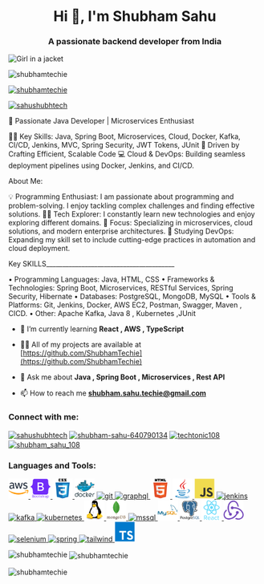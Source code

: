 
<h1 align="center">Hi 👋, I'm Shubham Sahu</h1>
<h3 align="center">A passionate backend developer from India</h3>

<img src="https://camo.githubusercontent.com/777b3021b0aa890665c2eddb1c8fa5509bb82893db637134f9013de0831e6716/68747470733a2f2f7777772e6469676974616c736f6c7574696f6e73657276696365732e636f6d2f696d672f73657276696365732f776562253230646576656c6f706d656e742e676966" alt="Girl in a jacket" width="1500" height="200">

<p align="left"> <img src="https://komarev.com/ghpvc/?username=shubhamtechie&label=Profile%20views&color=0e75b6&style=flat" alt="shubhamtechie" /> </p>

<p align="left"> <a href="https://github.com/ryo-ma/github-profile-trophy"><img src="https://github-profile-trophy.vercel.app/?username=shubhamtechie" alt="shubhamtechie" /></a> </p>

<p align="left"> <a href="https://twitter.com/sahushubhtech" target="blank"><img src="https://img.shields.io/twitter/follow/sahushubhtech?logo=twitter&style=for-the-badge" alt="sahushubhtech" /></a> </p>

🥋 Passionate Java Developer | Microservices Enthusiast

👨‍💻 Key Skills: Java, Spring Boot, Microservices, Cloud, Docker, Kafka, CI/CD, Jenkins, MVC, Spring Security, JWT Tokens, JUnit
🚀 Driven by Crafting Efficient, Scalable Code
💻 Cloud & DevOps: Building seamless deployment pipelines using Docker, Jenkins, and CI/CD.


About Me:

💡 Programming Enthusiast: I am passionate about programming and problem-solving. I enjoy tackling complex challenges and finding effective solutions.
👨‍💻 Tech Explorer: I constantly learn new technologies and enjoy exploring different domains.
🎯 Focus: Specializing in microservices, cloud solutions, and modern enterprise architectures.
📘 Studying DevOps: Expanding my skill set to include cutting-edge practices in automation and cloud deployment.

  Key SKILLS________________________________________
  
•	Programming Languages: Java, HTML, CSS 
•	Frameworks & Technologies: Spring Boot, Microservices, RESTful Services, Spring Security, Hibernate
•	Databases: PostgreSQL, MongoDB, MySQL 
•	Tools & Platforms: Git, Jenkins, Docker, AWS EC2, Postman, Swagger, Maven , CICD.
•	Other: Apache Kafka, Java 8 , Kubernetes ,JUnit


- 🌱 I’m currently learning **React , AWS , TypeScript**

- 👨‍💻 All of my projects are available at [https://github.com/ShubhamTechie](https://github.com/ShubhamTechie)

- 💬 Ask me about **Java , Spring Boot , Microservices , Rest API**

- 📫 How to reach me **shubham.sahu.techie@gmail.com**



<h3 align="left">Connect with me:</h3>
<p align="left">
<a href="https://twitter.com/sahushubhtech" target="blank"><img align="center" src="https://raw.githubusercontent.com/rahuldkjain/github-profile-readme-generator/master/src/images/icons/Social/twitter.svg" alt="sahushubhtech" height="30" width="40" /></a>
<a href="https://linkedin.com/in/shubham-sahu-640790134" target="blank"><img align="center" src="https://raw.githubusercontent.com/rahuldkjain/github-profile-readme-generator/master/src/images/icons/Social/linked-in-alt.svg" alt="shubham-sahu-640790134" height="30" width="40" /></a>
<a href="https://instagram.com/techtonic108" target="blank"><img align="center" src="https://raw.githubusercontent.com/rahuldkjain/github-profile-readme-generator/master/src/images/icons/Social/instagram.svg" alt="techtonic108" height="30" width="40" /></a>
<a href="https://www.leetcode.com/shubham_sahu_108" target="blank"><img align="center" src="https://raw.githubusercontent.com/rahuldkjain/github-profile-readme-generator/master/src/images/icons/Social/leet-code.svg" alt="shubham_sahu_108" height="30" width="40" /></a>
</p>

<h3 align="left">Languages and Tools:</h3>
<p align="left"> <a href="https://aws.amazon.com" target="_blank" rel="noreferrer"> <img src="https://raw.githubusercontent.com/devicons/devicon/master/icons/amazonwebservices/amazonwebservices-original-wordmark.svg" alt="aws" width="40" height="40"/> </a> <a href="https://getbootstrap.com" target="_blank" rel="noreferrer"> <img src="https://raw.githubusercontent.com/devicons/devicon/master/icons/bootstrap/bootstrap-plain-wordmark.svg" alt="bootstrap" width="40" height="40"/> </a> <a href="https://www.w3schools.com/css/" target="_blank" rel="noreferrer"> <img src="https://raw.githubusercontent.com/devicons/devicon/master/icons/css3/css3-original-wordmark.svg" alt="css3" width="40" height="40"/> </a> <a href="https://www.docker.com/" target="_blank" rel="noreferrer"> <img src="https://raw.githubusercontent.com/devicons/devicon/master/icons/docker/docker-original-wordmark.svg" alt="docker" width="40" height="40"/> </a> <a href="https://git-scm.com/" target="_blank" rel="noreferrer"> <img src="https://www.vectorlogo.zone/logos/git-scm/git-scm-icon.svg" alt="git" width="40" height="40"/> </a> <a href="https://graphql.org" target="_blank" rel="noreferrer"> <img src="https://www.vectorlogo.zone/logos/graphql/graphql-icon.svg" alt="graphql" width="40" height="40"/> </a> <a href="https://www.w3.org/html/" target="_blank" rel="noreferrer"> <img src="https://raw.githubusercontent.com/devicons/devicon/master/icons/html5/html5-original-wordmark.svg" alt="html5" width="40" height="40"/> </a> <a href="https://www.java.com" target="_blank" rel="noreferrer"> <img src="https://raw.githubusercontent.com/devicons/devicon/master/icons/java/java-original.svg" alt="java" width="40" height="40"/> </a> <a href="https://developer.mozilla.org/en-US/docs/Web/JavaScript" target="_blank" rel="noreferrer"> <img src="https://raw.githubusercontent.com/devicons/devicon/master/icons/javascript/javascript-original.svg" alt="javascript" width="40" height="40"/> </a> <a href="https://www.jenkins.io" target="_blank" rel="noreferrer"> <img src="https://www.vectorlogo.zone/logos/jenkins/jenkins-icon.svg" alt="jenkins" width="40" height="40"/> </a> <a href="https://kafka.apache.org/" target="_blank" rel="noreferrer"> <img src="https://www.vectorlogo.zone/logos/apache_kafka/apache_kafka-icon.svg" alt="kafka" width="40" height="40"/> </a> <a href="https://kubernetes.io" target="_blank" rel="noreferrer"> <img src="https://www.vectorlogo.zone/logos/kubernetes/kubernetes-icon.svg" alt="kubernetes" width="40" height="40"/> </a> <a href="https://www.linux.org/" target="_blank" rel="noreferrer"> <img src="https://raw.githubusercontent.com/devicons/devicon/master/icons/linux/linux-original.svg" alt="linux" width="40" height="40"/> </a> <a href="https://www.mongodb.com/" target="_blank" rel="noreferrer"> <img src="https://raw.githubusercontent.com/devicons/devicon/master/icons/mongodb/mongodb-original-wordmark.svg" alt="mongodb" width="40" height="40"/> </a> <a href="https://www.microsoft.com/en-us/sql-server" target="_blank" rel="noreferrer"> <img src="https://www.svgrepo.com/show/303229/microsoft-sql-server-logo.svg" alt="mssql" width="40" height="40"/> </a> <a href="https://www.mysql.com/" target="_blank" rel="noreferrer"> <img src="https://raw.githubusercontent.com/devicons/devicon/master/icons/mysql/mysql-original-wordmark.svg" alt="mysql" width="40" height="40"/> </a> <a href="https://www.postgresql.org" target="_blank" rel="noreferrer"> <img src="https://raw.githubusercontent.com/devicons/devicon/master/icons/postgresql/postgresql-original-wordmark.svg" alt="postgresql" width="40" height="40"/> </a> <a href="https://reactjs.org/" target="_blank" rel="noreferrer"> <img src="https://raw.githubusercontent.com/devicons/devicon/master/icons/react/react-original-wordmark.svg" alt="react" width="40" height="40"/> </a> <a href="https://redux.js.org" target="_blank" rel="noreferrer"> <img src="https://raw.githubusercontent.com/devicons/devicon/master/icons/redux/redux-original.svg" alt="redux" width="40" height="40"/> </a> <a href="https://www.selenium.dev" target="_blank" rel="noreferrer"> <img src="https://raw.githubusercontent.com/detain/svg-logos/780f25886640cef088af994181646db2f6b1a3f8/svg/selenium-logo.svg" alt="selenium" width="40" height="40"/> </a> <a href="https://spring.io/" target="_blank" rel="noreferrer"> <img src="https://www.vectorlogo.zone/logos/springio/springio-icon.svg" alt="spring" width="40" height="40"/> </a> <a href="https://tailwindcss.com/" target="_blank" rel="noreferrer"> <img src="https://www.vectorlogo.zone/logos/tailwindcss/tailwindcss-icon.svg" alt="tailwind" width="40" height="40"/> </a> <a href="https://www.typescriptlang.org/" target="_blank" rel="noreferrer"> <img src="https://raw.githubusercontent.com/devicons/devicon/master/icons/typescript/typescript-original.svg" alt="typescript" width="40" height="40"/> </a> </p>

<p><img align="left" src="https://github-readme-stats.vercel.app/api/top-langs?username=shubhamtechie&show_icons=true&locale=en&layout=compact" alt="shubhamtechie" /></p>

<p>&nbsp;<img align="center" src="https://github-readme-stats.vercel.app/api?username=shubhamtechie&show_icons=true&locale=en" alt="shubhamtechie" /></p>

<p><img align="center" src="https://github-readme-streak-stats.herokuapp.com/?user=shubhamtechie&" alt="shubhamtechie" /></p>


